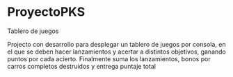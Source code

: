 # ProyectoPKS
Tablero de juegos

Projecto con desarrollo para desplegar un tablero de juegos por consola, en el que se deben hacer lanzamientos y acertar a distintos objetivos, ganando puntos por cada acierto. Finalmente suma los lanzamientos, bonos por carros completos destruidos y entrega puntaje total
